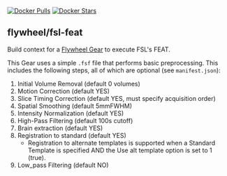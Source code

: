 [![Docker Pulls](https://img.shields.io/docker/pulls/flywheel/fsl-feat.svg)](https://hub.docker.com/r/flywheel/fsl-feat/)
[![Docker Stars](https://img.shields.io/docker/stars/flywheel/fsl-feat.svg)](https://hub.docker.com/r/flywheel/fsl-feat/)

## flywheel/fsl-feat

Build context for a [Flywheel Gear](https://github.com/flywheel-io/gears/tree/master/spec) to execute FSL's FEAT.

This Gear uses a simple `.fsf` file that performs basic preprocessing.
This includes the following steps, all of which are optional (see `manifest.json`):

1) Initial Volume Removal   (default 0 volumes)
1) Motion Correction        (default YES)
2) Slice Timing Correction  (default YES, must specify acquisition order)
3) Spatial Smoothing        (default 5mmFWHM)
4) Intensity Normalization  (default YES)
5) High-Pass Filtering      (default 100s cutoff)
6) Brain extraction         (default YES)
7) Registration to standard (default YES)
   - Registration to alternate templates is supported when a Standard Template is specified AND the Use alt template option is set to 1 (true).
8) Low_pass Filtering       (default NO)
